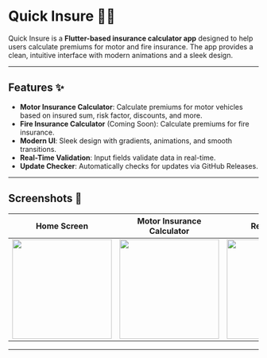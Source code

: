 # Quick Insure 🚗🔥

Quick Insure is a **Flutter-based insurance calculator app** designed to help users calculate premiums for motor and fire insurance. The app provides a clean, intuitive interface with modern animations and a sleek design.

---

## Features ✨

- **Motor Insurance Calculator**: Calculate premiums for motor vehicles based on insured sum, risk factor, discounts, and more.
- **Fire Insurance Calculator** (Coming Soon): Calculate premiums for fire insurance.
- **Modern UI**: Sleek design with gradients, animations, and smooth transitions.
- **Real-Time Validation**: Input fields validate data in real-time.
- **Update Checker**: Automatically checks for updates via GitHub Releases.

---

## Screenshots 📸

| Home Screen | Motor Insurance Calculator | Result Popup |
|-------------|----------------------------|--------------|
| <img src="screenshots/home.png" width="200"> | <img src="screenshots/motor.png" width="200"> | <img src="screenshots/result.png" width="200"> |

---
